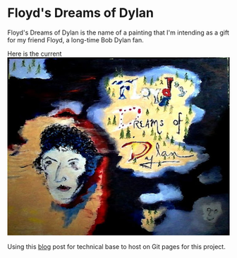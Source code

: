 Floyd's Dreams of Dylan
=======================
Floyd's Dreams of Dylan is the name of a painting that I'm intending as a 
gift for my friend Floyd, a long-time Bob Dylan fan.

Here is the current 
![Floyd's Dreams of Dylan](/assets/img/floyds-dreams-of-dylan-2013-03-23.jpg)

Using this [blog](http://stevenloria.com/hosting-static-flask-sites-for-free-on-github-pages/) post
for technical base to host on Git pages for this project. 
